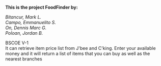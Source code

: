 <b>This is the project FoodFinder by:</b>

<i>Bitancur, Mark L.</i> <br />
<i>Campo, Emmanuelito S.</i> <br />
<i>On, Dennis Marc G.</i> <br />
<i>Poloan, Jordan B.</i> <br />

<div>
BSCOE V-1
</div>

<div text-align=justify>It can retrieve item price list from J'bee and C'king. Enter your
available money and it will return a list of items 
that you can buy as well as the nearest branches</div>
